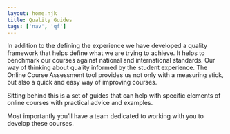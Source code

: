 ```yaml
---
layout: home.njk
title: Quality Guides
tags: ['nav', 'qf']
---
```


In addition to the defining the experience we have developed a quality framework that helps define what we are trying to achieve. It helps to benchmark our courses against national and international standards. Our way of thinking about quality informed by the student experience. The Online Course Assessment tool provides us not only with a measuring stick, but also a quick and easy way of improving courses.

Sitting behind this is a set of guides that can help with specific elements of online courses with practical advice and examples. 

Most importantly you’ll have a team dedicated to working with you to develop these courses. 
